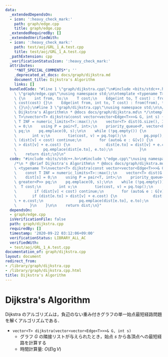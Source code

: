 ```yaml
---
data:
  _extendedDependsOn:
  - icon: ':heavy_check_mark:'
    path: graph/edge.cpp
    title: graph/edge.cpp
  _extendedRequiredBy: []
  _extendedVerifiedWith:
  - icon: ':heavy_check_mark:'
    path: test/aoj/GRL_1_A.test.cpp
    title: test/aoj/GRL_1_A.test.cpp
  _pathExtension: cpp
  _verificationStatusIcon: ':heavy_check_mark:'
  attributes:
    '*NOT_SPECIAL_COMMENTS*': ''
    _deprecated_at_docs: docs/graph/dijkstra.md
    document_title: Dijkstra's Algorithm
    links: []
  bundledCode: "#line 1 \"graph/dijkstra.cpp\"\n#include <bits/stdc++.h>\n#line 2\
    \ \"graph/edge.cpp\"\nusing namespace std;\n\ntemplate <typename T>\nstruct Edge\
    \ {\n    int from, to;\n    T cost;\n    Edge(int to, T cost) : from(-1), to(to),\
    \ cost(cost) {}\n    Edge(int from, int to, T cost) : from(from), to(to), cost(cost)\
    \ {}\n};\n#line 3 \"graph/dijkstra.cpp\"\nusing namespace std;\n\n/*\n * @brief\
    \ Dijkstra's Algorithm\n * @docs docs/graph/dijkstra.md\n */\ntemplate <typename\
    \ T>\nvector<T> dijkstra(const vector<vector<Edge<T>>>& G, int s) {\n    const\
    \ T INF = numeric_limits<T>::max();\n    vector<T> dist(G.size(), INF);\n    dist[s]\
    \ = 0;\n    using P = pair<T, int>;\n    priority_queue<P, vector<P>, greater<P>>\
    \ pq;\n    pq.emplace(0, s);\n\n    while (!pq.empty()) {\n        T cost;\n \
    \       int v;\n        tie(cost, v) = pq.top();\n        pq.pop();\n        if\
    \ (dist[v] < cost) continue;\n        for (auto& e : G[v]) {\n            if (dist[e.to]\
    \ > dist[v] + e.cost) {\n                dist[e.to] = dist[v] + e.cost;\n    \
    \            pq.emplace(dist[e.to], e.to);\n            }\n        }\n    }\n\n\
    \    return dist;\n}\n"
  code: "#include <bits/stdc++.h>\n#include \"edge.cpp\"\nusing namespace std;\n\n\
    /*\n * @brief Dijkstra's Algorithm\n * @docs docs/graph/dijkstra.md\n */\ntemplate\
    \ <typename T>\nvector<T> dijkstra(const vector<vector<Edge<T>>>& G, int s) {\n\
    \    const T INF = numeric_limits<T>::max();\n    vector<T> dist(G.size(), INF);\n\
    \    dist[s] = 0;\n    using P = pair<T, int>;\n    priority_queue<P, vector<P>,\
    \ greater<P>> pq;\n    pq.emplace(0, s);\n\n    while (!pq.empty()) {\n      \
    \  T cost;\n        int v;\n        tie(cost, v) = pq.top();\n        pq.pop();\n\
    \        if (dist[v] < cost) continue;\n        for (auto& e : G[v]) {\n     \
    \       if (dist[e.to] > dist[v] + e.cost) {\n                dist[e.to] = dist[v]\
    \ + e.cost;\n                pq.emplace(dist[e.to], e.to);\n            }\n  \
    \      }\n    }\n\n    return dist;\n}"
  dependsOn:
  - graph/edge.cpp
  isVerificationFile: false
  path: graph/dijkstra.cpp
  requiredBy: []
  timestamp: '2020-09-22 03:12:06+09:00'
  verificationStatus: LIBRARY_ALL_AC
  verifiedWith:
  - test/aoj/GRL_1_A.test.cpp
documentation_of: graph/dijkstra.cpp
layout: document
redirect_from:
- /library/graph/dijkstra.cpp
- /library/graph/dijkstra.cpp.html
title: Dijkstra's Algorithm
---
```

# Dijkstra's Algorithm

Dijkstra のアルゴリズムは，負辺のない重み付きグラフの単一始点最短経路問題を解くアルゴリズムである．

- `vector<T> dijkstra(vector<vector<Edge<T>>>& G, int s)`
    - グラフ $G$ の隣接リストが与えられたとき，始点 $s$ から各頂点への最短経路を計算する
    - 時間計算量: $O(E \lg V)$